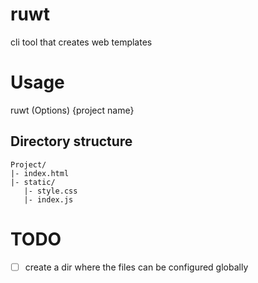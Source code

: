 # ruwt
cli tool that creates web templates

# Usage
ruwt (Options) {project name}

## Directory structure
```
Project/
|- index.html
|- static/
   |- style.css
   |- index.js
```
# TODO
- [ ] create a dir where the files can be configured globally 
